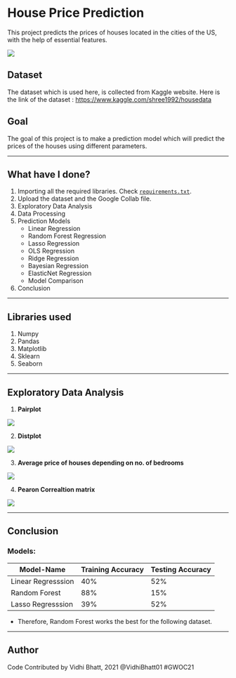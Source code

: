 # House Price Prediction
This project predicts the prices of houses located in the cities of the US, with the help of essential features.

<img src="https://github.com/VidhiBhatt01/winter-of-contributing/blob/7242e87d0e2701ab312c51ff6431bdfc6a6a9c6b/Machine_Learning/Basic_Projects_of_Machine_Learning/House%20Price%20Prediction/Images/HOUSES.jpg">

## Dataset
The dataset which is used here, is collected from Kaggle website. Here is the link of the dataset :  https://www.kaggle.com/shree1992/housedata

## Goal
The goal of this project is to make a prediction model which will predict the prices of the houses using different parameters.
***************************************

## What have I done?
1. Importing all the required libraries. Check [`requirements.txt`](https://github.com/VidhiBhatt01/winter-of-contributing/blob/7242e87d0e2701ab312c51ff6431bdfc6a6a9c6b/Machine_Learning/Basic_Projects_of_Machine_Learning/House%20Price%20Prediction/requirements.txt.txt).
2. Upload the dataset and the Google Collab file.
3. Exploratory Data Analysis
4. Data Processing
5. Prediction Models
    - Linear Regression
    - Random Forest Regression
    - Lasso Regression
    - OLS Regression
    - Ridge Regression
    - Bayesian Regression
    - ElasticNet Regression
    - Model Comparison
6. Conclusion

********************************
## Libraries used
1. Numpy
2. Pandas
3. Matplotlib
4. Sklearn
5. Seaborn

**********************************
## Exploratory Data Analysis
1. **Pairplot**

<img src="https://github.com/VidhiBhatt01/winter-of-contributing/blob/7242e87d0e2701ab312c51ff6431bdfc6a6a9c6b/Machine_Learning/Basic_Projects_of_Machine_Learning/House%20Price%20Prediction/Images/1.png">

2. **Distplot**

<img src="https://github.com/VidhiBhatt01/winter-of-contributing/blob/7242e87d0e2701ab312c51ff6431bdfc6a6a9c6b/Machine_Learning/Basic_Projects_of_Machine_Learning/House%20Price%20Prediction/Images/2.png">

3. **Average price of houses depending on no. of bedrooms**

<img src="https://github.com/VidhiBhatt01/winter-of-contributing/blob/7242e87d0e2701ab312c51ff6431bdfc6a6a9c6b/Machine_Learning/Basic_Projects_of_Machine_Learning/House%20Price%20Prediction/Images/3.png">

4. **Pearon Correaltion matrix**

<img src="https://github.com/VidhiBhatt01/winter-of-contributing/blob/7242e87d0e2701ab312c51ff6431bdfc6a6a9c6b/Machine_Learning/Basic_Projects_of_Machine_Learning/House%20Price%20Prediction/Images/4.png">

***************************************
## Conclusion

<h3> Models: </h3>

| Model-Name  | Training Accuracy  | Testing Accuracy  |
|---|---|---|
| Linear Regresssion  |  40% | 52%  |
| Random Forest  |  88% | 15%  |
|  Lasso Regresssion | 39%  |  52% |

* Therefore, Random Forest works the best for the following dataset.

******************************
## Author
Code Contributed by Vidhi Bhatt, 2021 @VidhiBhatt01 #GWOC21
